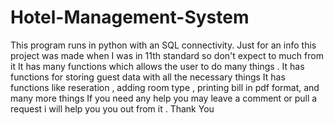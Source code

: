 # Hotel-Management-System
This program runs in python with an SQL connectivity. Just for an info this project was made when I was in 11th standard so don't expect to much from it 
It has many functions which allows the user to do many things . 
It has functions for storing guest data with all the necessary things
It has functions like reseration , adding room type , printing bill in pdf format, and many more things
If you need any help you may leave a comment or pull a request i will help you you out from it .
Thank You
